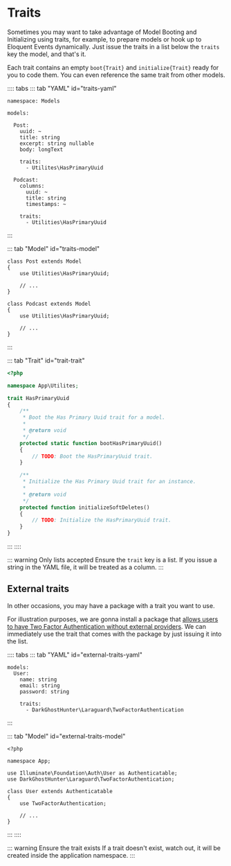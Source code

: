 # Traits

Sometimes you may want to take advantage of Model Booting and Initializing using traits, for example, to prepare models or hook up to Eloquent Events dynamically. Just issue the traits in a list below the `traits` key the model, and that's it.

Each trait contains an empty `boot{Trait}` and `initialize{Trait}` ready for you to code them. You can even reference the same trait from other models.

:::: tabs
::: tab "YAML" id="traits-yaml"
```yaml{11-12,20-21}
namespace: Models

models:

  Post:
    uuid: ~
    title: string
    excerpt: string nullable
    body: longText

    traits:
      - Utilites\HasPrimaryUuid

  Podcast:
    columns:
      uuid: ~
      title: string
      timestamps: ~
  
    traits:
      - Utilities\HasPrimaryUuid
```
:::

::: tab "Model" id="traits-model"
```php{3,10}
class Post extends Model
{
    use Utilities\HasPrimaryUuid;

    // ...
}

class Podcast extends Model
{
    use Utilities\HasPrimaryUuid;
 
    // ...
}
```
:::

::: tab "Trait" id="trait-trait"
```php
<?php

namespace App\Utilites;

trait HasPrimaryUuid
{
    /**
     * Boot the Has Primary Uuid trait for a model.
     *
     * @return void
     */
    protected static function bootHasPrimaryUuid()
    {
        // TODO: Boot the HasPrimaryUuid trait.
    }

    /**
     * Initialize the Has Primary Uuid trait for an instance.
     *
     * @return void
     */
    protected function initializeSoftDeletes()
    {
        // TODO: Initialize the HasPrimaryUuid trait.
    }
}
```
:::
::::

::: warning Only lists accepted
Ensure the `trait` key is a list. If you issue a string in the YAML file, it will be treated as a column.
:::

## External traits

In other occasions, you may have a package with a trait you want to use. 

For illustration purposes, we are gonna install a package that [allows users to have Two Factor Authentication without external providers](https://github.com/DarkGhostHunter/Laraguard). We can immediately use the trait that comes with the package by just issuing it into the list.

:::: tabs
::: tab "YAML" id="external-traits-yaml"
```yaml{7-8}
models:
  User:
    name: string
    email: string
    password: string

    traits:
      - DarkGhostHunter\Laraguard\TwoFactorAuthentication
```
:::

::: tab "Model" id="external-traits-model"
```php{10}
<?php

namespace App;

use Illuminate\Foundation\Auth\User as Authenticatable;
use DarkGhostHunter\Laraguard\TwoFactorAuthentication;

class User extends Authenticatable
{
    use TwoFactorAuthentication;

    // ...
}
```
:::
::::

::: warning Ensure the trait exists
If a trait doesn't exist, watch out, it will be created inside the application namespace.
:::


